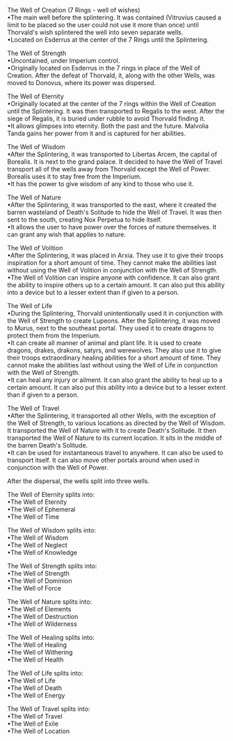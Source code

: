 The Well of Creation (7 Rings - well of wishes)  
•The main well before the splintering. It was contained (Vitruvius caused a limit to be placed so the user could not use it more than once) until Thorvald's wish splintered the well into seven separate wells.  
•Located on Esderrus at the center of the 7 Rings until the Splintering.  
  
The Well of Strength  
•Uncontained, under Imperium control.  
•Originally located on Esderrus in the 7 rings in place of the Well of Creation. After the defeat of Thorvald, it, along with the other Wells, was moved to Donovus, where its power was dispersed.  
  
The Well of Eternity  
•Originally located at the center of the 7 rings within the Well of Creation until the Splintering. It was then transported to Regalis to the west. After the siege of Regalis, it is buried under rubble to avoid Thorvald finding it.  
•It allows glimpses into eternity. Both the past and the future. Malvolia Tanda gains her power from it and is captured for her abilities.  
  
The Well of Wisdom  
•After the Splintering, it was transported to Libertas Arcem, the capital of Borealis. It is next to the grand palace. It decided to have the Well of Travel transport all of the wells away from Thorvald except the Well of Power. Borealis uses it to stay free from the Imperium.  
•It has the power to give wisdom of any kind to those who use it.  
  
The Well of Nature  
•After the Splintering, it was transported to the east, where it created the barren wasteland of Death's Solitude to hide the Well of Travel. It was then sent to the south, creating Nox Perpetua to hide itself.  
•It allows the user to have power over the forces of nature themselves. It can grant any wish that applies to nature.  
  
The Well of Volition  
•After the Splintering, it was placed in Arxia. They use it to give their troops inspiration for a short amount of time. They cannot make the abilities last without using the Well of Volition in conjunctIon with the Well of Strength.  
•The Well of Volition can inspire anyone with confidence. It can also grant the ability to inspire others up to a certain amount. It can also put this ability into a device but to a lesser extent than if given to a person.  
  
The Well of Life  
•During the Splintering, Thorvald unintentionally used it in conjunction with the Well of Strength to create Lupeons. After the Splintering, it was moved to Murus, next to the southeast portal. They used it to create dragons to protect them from the Imperium.  
•It can create all manner of animal and plant life. It is used to create dragons, drakes, drakons, satyrs, and werewolves. They also use it to give their troops extraordinary healing abilities for a short amount of time. They cannot make the abilities last without using the Well of Life in conjunctIon with the Well of Strength.  
•It can heal any injury or ailment. It can also grant the ability to heal up to a certain amount. It can also put this ability into a device but to a lesser extent than if given to a person.  
  
The Well of Travel  
•After the Splintering, it transported all other Wells, with the exception of the Well of Strength, to various locations as directed by the Well of Wisdom. It transported the Well of Nature with it to create Death's Solitude. It then transported the Well of Nature to its current location. It sits in the middle of the barren Death's Solitude.  
•It can be used for instantaneous travel to anywhere. It can also be used to transport itself. It can also move other portals around when used in conjunction with the Well of Power.  
  
After the dispersal, the wells split into three wells.  
  
The Well of Eternity splits into:  
•The Well of Eternity  
•The Well of Ephemeral  
•The Well of Time  
  
The Well of Wisdom splits into:  
•The Well of Wisdom  
•The Well of Neglect  
•The Well of Knowledge  
  
The Well of Strength splits into:  
•The Well of Strength  
•The Well of Dominion  
•The Well of Force  
  
The Well of Nature splits into:  
•The Well of Elements  
•The Well of Destruction  
•The Well of Wilderness  
  
The Well of Healing splits into:  
•The Well of Healing  
•The Well of Withering  
•The Well of Health  
  
The Well of Life splits into:  
•The Well of Life  
•The Well of Death  
•The Well of Energy  
  
The Well of Travel splits into:  
•The Well of Travel  
•The Well of Exile  
•The Well of Location